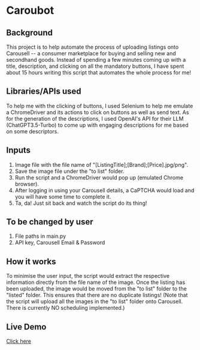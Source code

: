 # Caroubot

## Background
This project is to help automate the process of uploading listings onto Carousell -- a consumer marketplace for buying and selling new and secondhand goods.
Instead of spending a few minutes coming up with a title, description, and clicking on all the mandatory buttons, I have spent about 15 hours writing this script that automates the whole process for me!

## Libraries/APIs used
To help me with the clicking of buttons, I used Selenium to help me emulate a ChromeDriver and its actions to click on buttons as well as send text.
As for the generation of the descriptions, I used OpenAI's API for their LLM (ChatGPT3.5-Turbo) to come up with engaging descriptions for me based on some descriptors.

## Inputs
1. Image file with the file name of "[ListingTitle];[Brand];[Price].jpg/png".
2. Save the image file under the "to list" folder.
3. Run the script and a ChromeDriver would pop up (emulated Chrome browser).
4. After logging in using your Carousell details, a CaPTCHA would load and you will have some time to complete it.
5. Ta, da! Just sit back and watch the script do its thing!

## To be changed by user
1. File paths in main.py
2. API key, Carousell Email & Password

## How it works
To minimise the user input, the script would extract the respective information directly from the file name of the image.
Once the listing has been uploaded, the image would be moved from the "to list" folder to the "listed" folder. This ensures that there are no duplicate listings! (Note that the script will upload all the images in the "to list" folder onto Carousell. There is currently NO scheduling implemented.)

## Live Demo
[Click here](https://www.youtube.com/watch?v=dQw4w9WgXcQ)